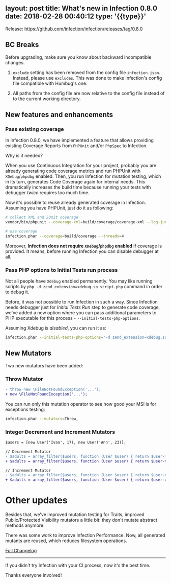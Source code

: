 layout: post
title: What's new in Infection 0.8.0
date: 2018-02-28 00:40:12
type: '{{type}}'
---

Release: https://github.com/infection/infection/releases/tag/0.8.0

## BC Breaks

Before upgrading, make sure you know about backward incompatible changes.

1. `exclude` setting has been removed from the config file `infection.json`. Instead, please use `excludes`. This was done to make Infection's config file compatible with Humbug's one.

2. All paths from the config file are now relative to the config file instead of to the current working directory.

## New features and enhancements

### Pass existing coverage

In Infection 0.8.0, we have implemented a feature that allows providing existing Coverage Reports from `PHPUnit` and/or `PhpSpec` to Infection. 

Why is it needed?

When you use Continuous Integration for your project, probably you are already generating code coverage metrics and run PHPUnit with `XDebug`/`phpdbg` enabled. Then, you run Infection for mutation testing, which in its turn, generates Code Coverage again for internal needs. This dramatically increases the build time because running your tests with debugger *twice* requires too much time.

Now it's possible to reuse already generated coverage in Infection. Assuming you have PHPUnit, just do it as following:

``` bash
# collect XML and JUnit coverage
vendor/bin/phpunit --coverage-xml=build/coverage/coverage-xml --log-junit=build/coverage/phpunit.junit.xml

# use coverage
infection.phar --coverage=build/coverage --threads=4
```

Moreover, **Infection does not require `XDebug`/`phpdbg` enabled** if coverage is provided. It means, before running Infection you can disable debugger at all.

### Pass PHP options to Initial Tests run process

Not all people have `Xdebug` enabled permanently. You may like running scripts by `php -d zend_extension=xdebug.so script.php` command in order to debug it.

Before, it was not possible to run Infection in such a way. Since Infection needs debugger just for _Initial Tests Run_ step to generate code coverage, we've added a new option where you can pass additional parameters to PHP executable for this process - `--initial-tests-php-options`.

Assuming Xdebug is *disabled*, you can run it as:

```bash
infection.phar --initial-tests-php-options="-d zend_extension=xdebug.so"
```

## New Mutators

Two new mutators have been added:

### Throw Mutator

``` diff
- throw new \FileNotFoundException('...');
+ new \FileNotFoundException('...');
```

You can run only this mutation operator to see how good your MSI is for exceptions testing:

```bash
infection.phar --mutators=Throw_
```

### Integer Decrement and Increment Mutators

```diff
$users = [new User('Ivan', 17), new User('Ann', 23)];

// Decrement Mutator
- $adults = array_filter($users, function (User $user) { return $user->getAge() >= 21 });
+ $adults = array_filter($users, function (User $user) { return $user->getAge() >= 20 });

// Increment Mutator
- $adults = array_filter($users, function (User $user) { return $user->getAge() >= 21 });
+ $adults = array_filter($users, function (User $user) { return $user->getAge() >= 22 });
```

# Other updates

Besides that, we've improved mutation testing for Traits, improved Public/Protected Visibility mutators a little bit: they don't mutate abstract methods anymore.

There was some work to improve Infection Performance. Now, all generated mutants are reused, which reduces filesystem operations.

[Full Changelog](https://github.com/infection/infection/releases/tag/0.8.0)

-----


If you didn't try Infection with your CI process, now it's the best time.

Thanks everyone involved!